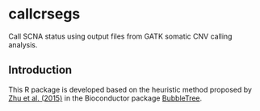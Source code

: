 # callcrsegs

Call SCNA status using output files from GATK somatic CNV calling analysis. 

## Introduction

This R package is developed based on the heuristic method proposed by 
[Zhu et al. (2015)](https://doi.org/10.1093/nar/gkv1102) in the Bioconductor package 
[BubbleTree](https://bioconductor.org/packages/release/bioc/html/BubbleTree.html). 

